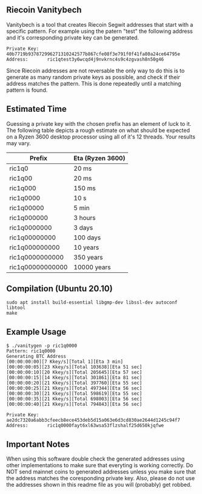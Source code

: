 ## Riecoin Vanitybech
Vanitybech is a tool that creates Riecoin Segwit addresses that start with a specific pattern. For example using the patern "test" the following address and it's corresponding private key can be generated.
```
Private Key:   40b7719b937872996271310242577b867cfe08f3e791f0f41fa80a24ce64795e
Address:       ric1qtest3y6wcqd4j9nvkrnc4s9c4zgvash8n50g46
```

Since Riecoin addresses are not reversable the only way to do this is to generate as many random private keys as possible, and check if their address matches the pattern. This is done repeatedly until a matching pattern is found.

## Estimated Time
Guessing a private key with the chosen prefix has an element of luck to it. The following table depicts a rough estimate on what should  be expected on a Ryzen 3600 desktop processor using all of it's 12 threads. Your results may vary.

| Prefix      | Eta (Ryzen 3600)|
| ------------- | ---------- |
|ric1q0        	  | 20 ms           |
|ric1q00           | 20 ms           |
|ric1q000          | 150 ms          |
|ric1q0000         | 10 s            |
|ric1q00000        | 5 min           |
|ric1q000000       | 3 hours         |
|ric1q0000000      | 3 days          |
|ric1q00000000     | 100 days        |
|ric1q000000000    | 10 years        |
|ric1q0000000000   | 350 years       |
|ric1q00000000000  | 10000 years     |


## Compilation (Ubuntu 20.10)
```
sudo apt install build-essential libgmp-dev libssl-dev autoconf libtool
make
```

## Example Usage
```
$ ./vanitygen -p ric1q0000
Pattern: ric1q0000
Generating BTC Address
[00:00:00:00][7 Kkey/s][Total 1][Eta 3 min]
[00:00:00:05][23 Kkey/s][Total 103638][Eta 51 sec]
[00:00:00:10][20 Kkey/s][Total 205645][Eta 57 sec]
[00:00:00:15][14 Kkey/s][Total 301861][Eta 81 sec]
[00:00:00:20][21 Kkey/s][Total 397760][Eta 55 sec]
[00:00:00:25][21 Kkey/s][Total 497344][Eta 56 sec]
[00:00:00:30][21 Kkey/s][Total 598619][Eta 55 sec]
[00:00:00:35][21 Kkey/s][Total 698003][Eta 56 sec]
[00:00:00:40][21 Kkey/s][Total 794843][Eta 56 sec]

Private Key:   ae2dc7320a6abb3cfeecb8ece453deb5d15a063e6d3cd830ae2644d1245c94f7
Address:       ric1q0000fayt6xl63wsa53flzshalf25d650kjqfwe
```

## Important Notes
When using this software double check the generated addresses using other implementations to make sure that everyting is working correctly. Do NOT send mainnet coins to generated addresses unless you make sure that the address matches the coresponding private key. Also, please do not use the addresses shown in this readme file as you will (probably) get robbed.
